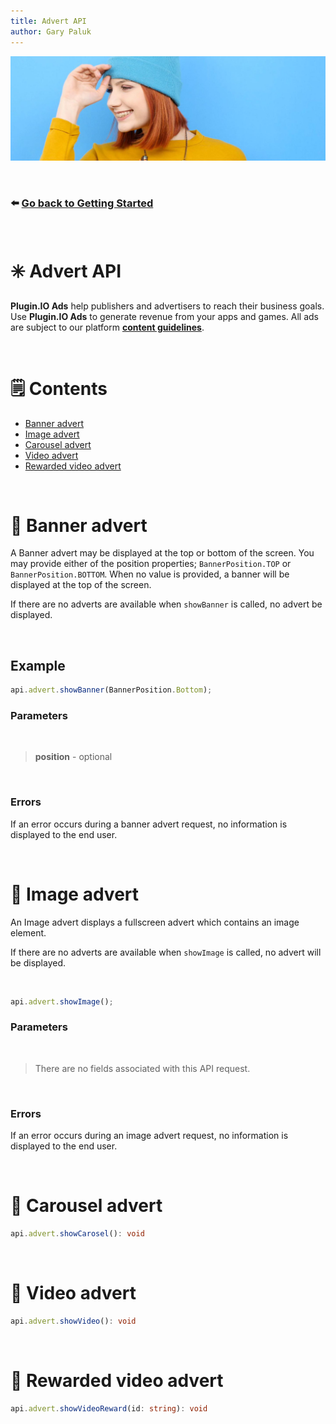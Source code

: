 ```yaml
---
title: Advert API
author: Gary Paluk
---
```


![A Plugin.IO branded banner that shows a young woman in front of a vivid blue background.](https://raw.githubusercontent.com/pluginio/static-content/main/lang/en/docs/v1/images/header_banner.jpg)

<br />

### ⬅️ [Go back to Getting Started](./getting-started.md)

<br />

# ✳️ Advert API

<b>Plugin.IO Ads</b> help publishers and advertisers to reach their business goals. Use <b>Plugin.IO Ads</b> to 
generate revenue from your apps and games. All ads are subject to our platform <b>[content guidelines](./content-guidelines)</b>.

<br />

# 🗒 Contents

* [Banner advert](#banner)
* [Image advert](#image)
* [Carousel advert](#carousel)
* [Video advert](#video)
* [Rewarded video advert](#rewarded-video)

<br />

<a name="banner"></a>
# 🎯 Banner advert 

<!-- ![alt](https://raw.githubusercontent.com/pluginio/static-content/main/lang/en/docs/v1/images/api_advert_banner.gif) -->
A Banner advert may be displayed at the top or bottom of the screen. You may provide either of the position 
properties; `BannerPosition.TOP` or `BannerPosition.BOTTOM`. When no value is provided, a banner will be 
displayed at the top of the screen.

If there are no adverts are available when `showBanner` is called, no advert be displayed.

<br />

## Example

```typescript
api.advert.showBanner(BannerPosition.Bottom);
```

### Parameters
<br />

> <b>position</b> - optional

<br />

### Errors

If an error occurs during a banner advert request, no information is displayed to the end user.

<br />

<a name="image"></a>
# 🎯 Image advert

An Image advert displays a fullscreen advert which contains an image element.

If there are no adverts are available when `showImage` is called, no advert will be displayed.


<br />

```typescript
api.advert.showImage();
```

### Parameters
<br />

> There are no fields associated with this API request.

<br />

### Errors

If an error occurs during an image advert request, no information is displayed to the end user.

<br />

<a name="carousel"></a>
# 🎯 Carousel advert

```typescript
api.advert.showCarosel(): void
```

<br />

<a name="video"></a>
# 🎯 Video advert

```typescript
api.advert.showVideo(): void
```

<br />

<a name="rewarded-video"></a>
# 🎯 Rewarded video advert

```typescript
api.advert.showVideoReward(id: string): void
```
